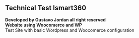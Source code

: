 ## Technical Test Ismart360
**Developed by Gustavo Jordan all right reserved**  
**Website using Woocomerce and WP**  
Test Site with basic Wordpress and Woocomerce configuration 

